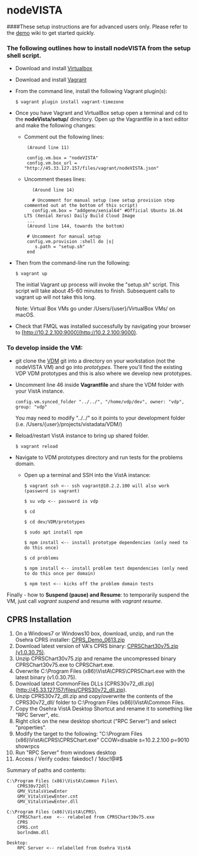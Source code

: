 # nodeVISTA

####These setup instructions are for advanced users only. Please refer to the [demo](https://github.com/vistadataproject) wiki to get started quickly.

### The following outlines how to install nodeVISTA from the setup shell script.

* Download and install [Virtualbox](https://www.virtualbox.org/wiki/Downloads?replytocom=98578)
* Download and install [Vagrant](https://www.vagrantup.com/downloads.html)

* From the command line, install the following Vagrant plugin(s):

    ```text
    $ vagrant plugin install vagrant-timezone
    ```

* Once you have Vagrant and VirtualBox setup open a terminal and cd to the __nodeVista/setup/__ directory. Open up the Vagrantfile in a text editor and make the following changes:

    * Comment out the following lines:
       ```text
        (Around line 11)
        
        config.vm.box = "nodeVISTA"
        config.vm.box_url = "http://45.33.127.157/files/vagrant/nodeVISTA.json"
        ```
        
    * Uncomment theses lines:
       
       ```text
          (Around line 14)
          
          # Uncomment for manual setup (see setup provision step commented out at the bottom of this script)
          config.vm.box = "addgene/xenial64" #Official Ubuntu 16.04 LTS (Xenial Xerus) Daily Build Cloud Image
        ...
        (Around line 144, towards the bottom) 
        
        # Uncomment for manual setup
        config.vm.provision :shell do |s|
           s.path = "setup.sh"
        end
        ```
        

* Then from the command-line run the following:

    ```text
    $ vagrant up
    ```
   The initial Vagrant up process will invoke the "setup.sh" script. This script will take about 45-60 minutes to finish. Subsequent calls to vagrant up will not take this long.

    Note: Virtual Box VMs go under /Users/{user}/VirtualBox VMs/ on macOS.

* Check that FMQL was installed successfully by navigating your browser to [http://10.2.2.100:9000](http://10.2.2.100:9000).

### To develop inside the VM: 

* git clone the [VDM](https://github.com/vistadataproject/VDM) git into a directory on your workstation (not the nodeVISTA VM) and go into _prototypes_. There you'll find the existing VDP VDM prototypes and this is also where we develop new prototypes.
* Uncomment line 46 inside __Vagrantfile__ and share the VDM folder with your VistA instance.

    ```text
    config.vm.synced_folder "../../", "/home/vdp/dev", owner: "vdp", group: "vdp"
    ```

    You may need to modify "../../" so it points to your development folder (i.e. /Users/{user}/projects/vistadata/VDM/) 

* Reload/restart VistA instance to bring up shared folder.

    ```text
    $ vagrant reload
    ```

* Navigate to VDM prototypes directory and run tests for the problems domain. 
    * Open up a terminal and SSH into the VistA instance:

        ```text
        $ vagrant ssh <-- ssh vagrant@10.2.2.100 will also work (password is vagrant)
        
        $ su vdp <-- password is vdp
        
        $ cd
        
        $ cd dev/VDM/prototypes
        
        $ sudo apt install npm
        
        $ npm install <-- install prototype dependencies (only need to do this once)
        
        $ cd problems
        
        $ npm install <-- install problem test dependencies (only need to do this once per domain)
        
        $ npm test <-- kicks off the problem domain tests
        ```

Finally - how to __Suspend (pause) and Resume__: to temporarily suspend the VM, just call _vagrant suspend_ and resume with _vagrant resume_.

## CPRS Installation
1. On a Windows7 or Windows10 box, download, unzip, and run the Osehra CPRS installer: [CPRS_Demo_0613.zip](https://github.com/vistadataproject/documents/raw/master/cprs/osehra/v69/CPRS_Demo_0613.zip)
2. Download latest version of VA's CPRS binary: [CPRSChart30v75.zip (v1.0.30.75)](http://45.33.127.157/files/CPRSChart30v75.zip).
3. Unzip CPRSChart30v75.zip and rename the uncompressed binary CPRSChart30v75.exe to CPRSChart.exe.
4. Overwrite  C:\Program Files (x86)\VistA\CPRS\CPRSChart.exe with the latest binary (v1.0.30.75).
5. Download latest CommonFiles DLLs [CPRS30v72_dll.zip] (http://45.33.127.157/files/CPRS30v72_dll.zip).
6. Unzip CPRS30v72_dll.zip and copy/overwrite the contents of the CPRS30v72_dll/ folder to C:\Program Files (x86)\VistA\Common Files.
7. Copy the Osehra VistA Desktop Shortcut and rename it to something like "RPC Server", etc.
8. Right click on the new desktop shortcut ("RPC Server") and select "properties".
9. Modify the target to the following: "C:\Program Files (x86)\VistA\CPRS\CPRSChart.exe" CCOW=disable s=10.2.2.100 p=9010 showrpcs
10. Run "RPC Server" from windows desktop
11. Access / Verify codes: fakedoc1 / 1doc!@#$

Summary of paths and contents:
```text
C:\Program Files (x86)\VistA\Common Files\
    CPRS30v72dll
    GMV_VitalsViewEnter
    GMV_VitalsViewEnter.cnt
    GMV_VitalsViewEnter.dll

C:\Program Files (x86)\VistA\CPRS\
    CPRSChart.exe  <-- relabeled from CPRSChart30v75.exe
    CPRS
    CPRS.cnt
    borlndmm.dll

Desktop:
    RPC Server <-- relabelled from Osehra VistA 
```


  



